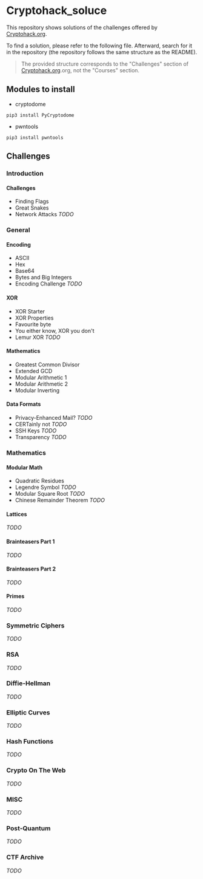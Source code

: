 # Cryptohack_soluce

This repository shows solutions of the challenges offered by [Cryptohack.org](cryptohack.org).

To find a solution, please refer to the following file. Afterward, search for it in the repository (the repository follows the same structure as the README).

> The provided structure corresponds to the "Challenges" section of [Cryptohack.org](cryptohack.org).org, not the "Courses" section.

## Modules to install

* cryptodome
```
pip3 install PyCryptodome
```

* pwntools
```
pip3 install pwntools
```

## Challenges

### Introduction
#### Challenges
* Finding Flags
* Great Snakes
* Network Attacks *TODO*

### General
#### Encoding
* ASCII
* Hex
* Base64
* Bytes and Big Integers
* Encoding Challenge *TODO*
#### XOR
* XOR Starter
* XOR Properties
* Favourite byte
* You either know, XOR you don't
* Lemur XOR *TODO*
#### Mathematics
* Greatest Common Divisor
* Extended GCD
* Modular Arithmetic 1
* Modular Arithmetic 2
* Modular Inverting
#### Data Formats
* Privacy-Enhanced Mail? *TODO*
* CERTainly not *TODO*
* SSH Keys *TODO*
* Transparency *TODO*

### Mathematics
#### Modular Math
* Quadratic Residues
* Legendre Symbol *TODO*
* Modular Square Root *TODO*
* Chinese Remainder Theorem *TODO*

#### Lattices
*TODO*

#### Brainteasers Part 1
*TODO*

#### Brainteasers Part 2
*TODO*

#### Primes
*TODO*

### Symmetric Ciphers
*TODO*

### RSA

*TODO*
### Diffie-Hellman

*TODO*
### Elliptic Curves

*TODO*
### Hash Functions

*TODO*
### Crypto On The Web

*TODO*
### MISC

*TODO*
### Post-Quantum

*TODO*
### CTF Archive
*TODO*